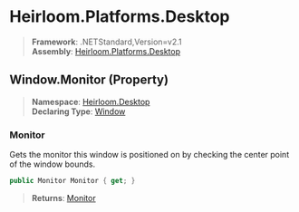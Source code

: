 # Heirloom.Platforms.Desktop

> **Framework**: .NETStandard,Version=v2.1  
> **Assembly**: [Heirloom.Platforms.Desktop][0]

## Window.Monitor (Property)

> **Namespace**: [Heirloom.Desktop][0]  
> **Declaring Type**: [Window][1]

### Monitor

Gets the monitor this window is positioned on by checking the center point of the window bounds.

```cs
public Monitor Monitor { get; }
```

> **Returns**: [Monitor][2]

[0]: ../../../Heirloom.Platforms.Desktop.md
[1]: ../Window.md
[2]: ../Monitor.md
